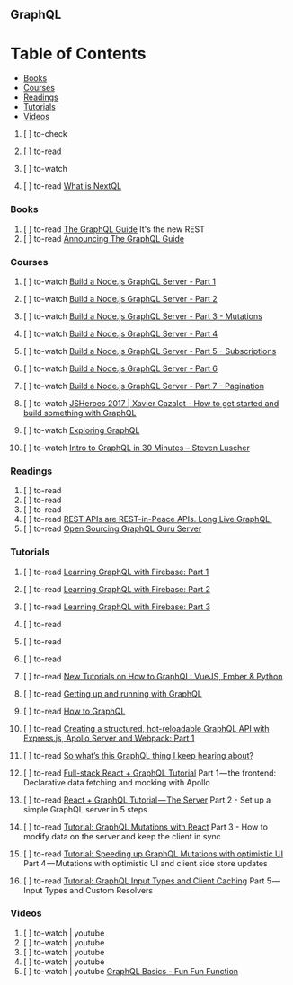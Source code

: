 ## GraphQL

# Table of Contents
<!-- MarkdownTOC depth=4 -->
  - [Books](#books)
  - [Courses](#courses)
  - [Readings](#readings)
  - [Tutorials](#tutorials)
  - [Videos](#videos)
<!-- /MarkdownTOC -->

  1. [ ] to-check []()
  1. [ ] to-read []()
  1. [ ] to-watch []()

  1. [ ] to-read [What is NextQL](https://medium.com/@giapnguyen74/what-is-nextql-5ca4193795ea)

### Books

  1. [ ] to-read [The GraphQL Guide](https://graphql.guide/) It's the new REST
  1. [ ] to-read [Announcing The GraphQL Guide](https://blog.graphql.guide/announcing-the-graphql-guide-81c240bae8d1)

### Courses

  1. [ ] to-watch [Build a Node.js GraphQL Server - Part 1](https://www.youtube.com/watch?v=Igc6CznQHGU)
  1. [ ] to-watch [Build a Node.js GraphQL Server - Part 2](https://www.youtube.com/watch?v=1z7cz1A5jzU)
  1. [ ] to-watch [Build a Node.js GraphQL Server - Part 3 - Mutations](https://www.youtube.com/watch?v=3ZpO3Xn2QEI)
  1. [ ] to-watch [Build a Node.js GraphQL Server - Part 4](https://www.youtube.com/watch?v=tcP-6KMqW2I)
  1. [ ] to-watch [Build a Node.js GraphQL Server - Part 5 - Subscriptions](https://www.youtube.com/watch?v=0xE2erxiIkE)
  1. [ ] to-watch [Build a Node.js GraphQL Server - Part 6](https://www.youtube.com/watch?v=yIKehW0fQic)
  1. [ ] to-watch [Build a Node.js GraphQL Server - Part 7 - Pagination](https://www.youtube.com/watch?v=A_BKOMTeLRg)

  1. [ ] to-watch [JSHeroes 2017 | Xavier Cazalot - How to get started and build something with GraphQL](https://www.youtube.com/watch?v=McPeX5gsSX8)
  1. [ ] to-watch [Exploring GraphQL](https://www.youtube.com/watch?v=_9RgHXqH8J0)
  1. [ ] to-watch [Intro to GraphQL in 30 Minutes – Steven Luscher](https://www.youtube.com/watch?v=UBGzsb2UkeY)

### Readings

  1. [ ] to-read []()
  1. [ ] to-read []()
  1. [ ] to-read []()
  1. [ ] to-read [REST APIs are REST-in-Peace APIs. Long Live GraphQL.](https://medium.freecodecamp.org/rest-apis-are-rest-in-peace-apis-long-live-graphql-d412e559d8e4)
  1. [ ] to-read [Open Sourcing GraphQL Guru Server](https://medium.com/@otissv/open-sourcing-graphql-guru-server-366b3ec67028)

### Tutorials

  1. [ ] to-read [Learning GraphQL with Firebase: Part 1](https://codeburst.io/learning-graphql-with-firebase-part-1-6cb0ae1499a4)
  1. [ ] to-read [Learning GraphQL with Firebase: Part 2](https://codeburst.io/learning-graphql-with-firebase-part-2-5ec464be3543)
  1. [ ] to-read [Learning GraphQL with Firebase: Part 3](https://codeburst.io/learning-graphql-with-firebase-part-3-34f8f5ee9a28)
  1. [ ] to-read []()
  1. [ ] to-read []()
  1. [ ] to-read []()
  1. [ ] to-read [New Tutorials on How to GraphQL: VueJS, Ember & Python](https://blog.graph.cool/new-tutorials-on-how-to-graphql-vuejs-ember-python-89d49fc1d607)
  1. [ ] to-read [Getting up and running with GraphQL](https://blog.pusher.com/getting-up-and-running-with-graphql)
  1. [ ] to-read [How to GraphQL](https://www.producthunt.com/posts/how-to-graphql)

  1. [ ] to-read [Creating a structured, hot-reloadable GraphQL API with Express.js, Apollo Server and Webpack: Part 1](https://hackernoon.com/creating-a-structured-hot-reloadable-graphql-api-with-express-js-de62c859643)

  1. [ ] to-read [So what’s this GraphQL thing I keep hearing about?](https://medium.freecodecamp.com/so-whats-this-graphql-thing-i-keep-hearing-about-baf4d36c20cf)
  1. [ ] to-read [Full-stack React + GraphQL Tutorial](https://dev-blog.apollodata.com/full-stack-react-graphql-tutorial-582ac8d24e3b) Part 1 — the frontend: Declarative data fetching and mocking with Apollo
  1. [ ] to-read [React + GraphQL Tutorial — The Server](https://dev-blog.apollodata.com/react-graphql-tutorial-part-2-server-99d0528c7928) Part 2 - Set up a simple GraphQL server in 5 steps
  1. [ ] to-read [Tutorial: GraphQL Mutations with React](https://dev-blog.apollodata.com/react-graphql-tutorial-mutations-764d7ec23c15) Part 3 - How to modify data on the server and keep the client in sync
  1. [ ] to-read [Tutorial: Speeding up GraphQL Mutations with optimistic UI](https://dev-blog.apollodata.com/tutorial-graphql-mutations-optimistic-ui-and-store-updates-f7b6b66bf0e2) Part 4 — Mutations with optimistic UI and client side store updates
  1. [ ] to-read [Tutorial: GraphQL Input Types and Client Caching](https://dev-blog.apollodata.com/tutorial-graphql-input-types-and-client-caching-f11fa0421cfd) Part 5 — Input Types and Custom Resolvers

### Videos

  1. [ ] to-watch | youtube []()
  1. [ ] to-watch | youtube []()
  1. [ ] to-watch | youtube []()
  1. [ ] to-watch | youtube []()
  1. [ ] to-watch | youtube [GraphQL Basics - Fun Fun Function](https://www.youtube.com/watch?v=lAJWHHUz8_8)